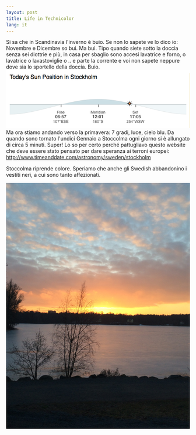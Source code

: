 ```yaml
---
layout: post
title: Life in Technicolor
lang: it
---
```


Si sa che in Scandinavia l'inverno &egrave; buio. Se non lo sapete ve lo dico io: Novembre e Dicembre so bui. Ma bui.
Tipo quando siete sotto la doccia senza sei diottrie e pi&ugrave;, in casa per sbaglio sono accesi lavatrice e
forno, o lavatrice o lavastoviglie o .. e parte la corrente e voi non sapete neppure dove sia lo sportello della
doccia. Buio.
<img src="../src/images/wp/2015/02/Schermata-2015-02-25-alle-16.16.59.png" />
Ma ora stiamo andando verso la primavera: 7 gradi, luce, cielo blu. Da quando sono tornato l'undici Gennaio a
Stoccolma ogni giorno si &egrave; allungato di circa 5 minuti. Super! Lo so per certo perch&eacute; pattugliavo
questo website che deve essere stato pensato per dare speranza ai terroni europei:
<a href="http://www.timeanddate.com/astronomy/sweden/stockholm">http://www.timeanddate.com/astronomy/sweden/stockholm</a>

Stoccolma riprende colore. Speriamo che anche gli Swedish abbandonino i vestiti neri, a cui sono tanto affezionati.

<img src="../src/images/wp/2015/02/2015-02-24-16.46.08.jpg" />
